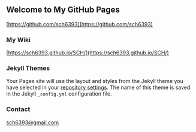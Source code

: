 ## Welcome to My GitHub Pages

[https://github.com/sch6393](https://github.com/sch6393)

### My Wiki

[https://sch6393.github.io/SCH/](https://sch6393.github.io/SCH/)

### Jekyll Themes

Your Pages site will use the layout and styles from the Jekyll theme you have selected in your [repository settings](https://github.com/sch6393/sch6393.github.io/settings). The name of this theme is saved in the Jekyll `_config.yml` configuration file.

### Contact

sch6393@gmail.com
